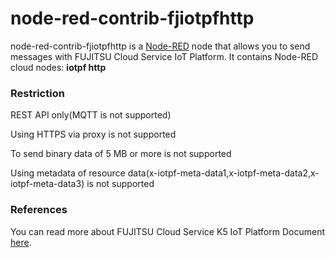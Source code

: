 # node-red-contrib-fjiotpfhttp
node-red-contrib-fjiotpfhttp is a <a href="http://nodered.org" target="_new">Node-RED</a> node that allows you to send messages with FUJITSU Cloud Service IoT Platform. 
It contains Node-RED cloud nodes: **iotpf http**

### Restriction
REST API only(MQTT is not supported)

Using HTTPS via proxy is not supported

To send binary data of 5 MB or more is not supported

Using metadata of resource data(x-iotpf-meta-data1,x-iotpf-meta-data2,x-iotpf-meta-data3) is not supported

### References
You can read more about FUJITSU Cloud Service K5 IoT Platform Document [here](https://iot-docs.jp-east-1.paas.cloud.global.fujitsu.com/en/manual/).

